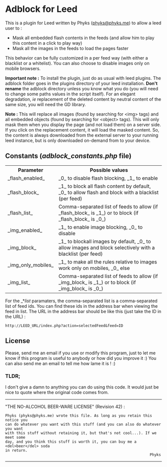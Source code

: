 Adblock for Leed
================

This is a plugin for Leed written by Phyks (phyks@phyks.me) to allow a leed user to :

* Mask all embedded flash contents in the feeds (and allow him to play this content in a click to play way)
* Mask all the images in the feeds to load the pages faster

This behavior can be fully customized in a per feed way (with either a blacklist or a whitelist). You can also choose to disable images only on mobile browsers.

**Important note :** To install the plugin, just do as usual with leed plugins. The adblock folder goes in the plugins directory of your leed installation. **Don't rename** the adblock directory unless you know what you do (you will need to change some paths values in the script itself). For an elegant degradation, _ie_ replacement of the deleted content by neutral content of the same size, you will need the GD library.

**Note :** This will replace all images (found by searching for &lt;img&gt; tags) and all embedded objects (found by searching for &lt;object&gt; tags). This will only mask them when you display the page (and not load them) on a server side. If you click on the replacement content, it will load the masked content. So, the content is always downloaded from the external server to your running leed instance, but is only downloaded on-demand from to your device.

## Constants (_adblock_constants.php_ file)

<table>
	<tr>
    	<th>Parameter</th>
        <th>Possible values</th>
    </tr>
    <tr>
    	<td>_flash_enabled_</td>
        <td>_0_ to disable flash blocking, _1_ to enable</td>
    </tr>
    <tr>
    	<td>_flash_block_</td>
        <td>_1_ to block all flash content by default, _0_ to allow flash and block with a blacklist (per feed)</td>
    </tr>
    <tr>
    	<td>_flash_list_</td>
        <td>Comma-separated list of feeds to allow (if _flash_block_ is _1_) or to block (if _flash_block_ is _0_)</td>
    </tr>
    <tr>
    	<td>_img_enabled_</td>
        <td>_1_ to enable image blocking, _0_ to disable</td>
    </tr>
    <tr>
    	<td>_img_block_</td>
        <td>_1_ to blockall images by default, _0_ to allow images and block selectively with a blacklist (per feed)</td>
    </tr>
    <tr>
    	<td>_img_only_mobiles_</td>
        <td>_1_ to make all the rules relative to images work only on mobiles, _0_ else</td>
    </tr>
    <tr>
    	<td>_img_list_</td>
        <td>Comma-separated list of feeds to allow (if _img_block_ is _1_) or to block (if _img_block_ is _0_)</td>
    </tr>
</table>

For the _*_list_ paramaters, the comma-separated list is a comma-separated list of feed ids. You can find these ids in the address bar when viewing the feed in list. The URL in the address bar should be like this (just take the ID in the URL) :
	
    http://LEED_URL/index.php?action=selectedFeed&feed=ID

## License
Please, send me an email if you use or modify this program, just to let me know if this program is useful to anybody or how did you improve it :) You can also send me an email to tell me how lame it is ! :)

### TLDR; 
I don't give a damn to anything you can do using this code. It would just be nice to
quote where the original code comes from.


--------------------------------------------------------------------------------
"THE NO-ALCOHOL BEER-WARE LICENSE" (Revision 42) :

    Phyks (phyks@phyks.me) wrote this file. As long as you retain this notice you
    can do whatever you want with this stuff (and you can also do whatever you want
    with this stuff without retaining it, but that's not cool...). If we meet some 
    day, and you think this stuff is worth it, you can buy me a <del>beer</del> soda 
    in return.
                                                                     Phyks
---------------------------------------------------------------------------------
